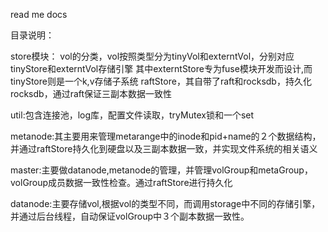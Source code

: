 read me docs

目录说明：

store模块：
vol的分类，vol按照类型分为tinyVol和externtVol，分别对应tinyStore和externtVol存储引擎
其中externtStore专为fuse模块开发而设计,而tinyStore则是一个k,v存储子系统
raftStore，其自带了raft和rocksdb，持久化rocksdb，通过raft保证三副本数据一致性

util:包含连接池，log库，配置文件读取，tryMutex锁和一个set

metanode:其主要用来管理metarange中的inode和pid+name的２个数据结构，并通过raftStore持久化到硬盘以及三副本数据一致，并实现文件系统的相关语义

master:主要做datanode,metanode的管理，并管理volGroup和metaGroup，volGroup成员数据一致性检查。通过raftStore进行持久化

datanode:主要存储vol,根据vol的类型不同，而调用storage中不同的存储引擎，并通过后台线程，自动保证volGroup中３个副本数据一致性。

        



